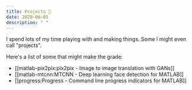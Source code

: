 ```yaml
---
title: Projects 📄
date: 2020-06-05
description: " "
---
```


I spend lots of my time playing with and making things. Some I might even call "projects".

Here's a list of some that might make the grade:

- [[matlab-pix2pix:pix2pix - Image to image translation with GANs]]
- [[matlab-mtcnn:MTCNN - Deep learning face detection for MATLAB]]
- [[progress:Progress - Command line progress indicators for MATLAB]]